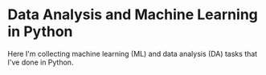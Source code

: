 # Data Analysis and Machine Learning in Python

Here I'm collecting machine learning (ML) and data analysis (DA) tasks that I've done in Python.
